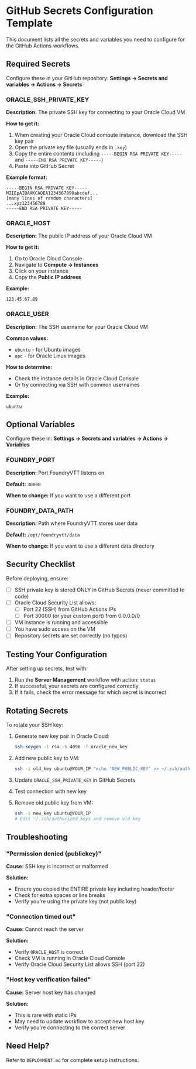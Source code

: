 # GitHub Secrets Configuration Template

This document lists all the secrets and variables you need to configure for the GitHub Actions workflows.

## Required Secrets

Configure these in your GitHub repository: **Settings → Secrets and variables → Actions → Secrets**

### ORACLE_SSH_PRIVATE_KEY

**Description:** The private SSH key for connecting to your Oracle Cloud VM

**How to get it:**

1. When creating your Oracle Cloud compute instance, download the SSH key pair
2. Open the private key file (usually ends in `.key`)
3. Copy the entire contents (including `-----BEGIN RSA PRIVATE KEY-----` and `-----END RSA PRIVATE KEY-----`)
4. Paste into GitHub Secret

**Example format:**

```
-----BEGIN RSA PRIVATE KEY-----
MIIEpAIBAAKCAQEA1234567890abcdef...
[many lines of random characters]
...xyz123456789
-----END RSA PRIVATE KEY-----
```

### ORACLE_HOST

**Description:** The public IP address of your Oracle Cloud VM

**How to get it:**

1. Go to Oracle Cloud Console
2. Navigate to **Compute → Instances**
3. Click on your instance
4. Copy the **Public IP address**

**Example:**

```
123.45.67.89
```

### ORACLE_USER

**Description:** The SSH username for your Oracle Cloud VM

**Common values:**

- `ubuntu` - for Ubuntu images
- `opc` - for Oracle Linux images

**How to determine:**

- Check the instance details in Oracle Cloud Console
- Or try connecting via SSH with common usernames

**Example:**

```
ubuntu
```

## Optional Variables

Configure these in: **Settings → Secrets and variables → Actions → Variables**

### FOUNDRY_PORT

**Description:** Port FoundryVTT listens on

**Default:** `30000`

**When to change:** If you want to use a different port

### FOUNDRY_DATA_PATH

**Description:** Path where FoundryVTT stores user data

**Default:** `/opt/foundryvtt/data`

**When to change:** If you want to use a different data directory

## Security Checklist

Before deploying, ensure:

- [ ] SSH private key is stored ONLY in GitHub Secrets (never committed to code)
- [ ] Oracle Cloud Security List allows:
  - [ ] Port 22 (SSH) from GitHub Actions IPs
  - [ ] Port 30000 (or your custom port) from 0.0.0.0/0
- [ ] VM instance is running and accessible
- [ ] You have sudo access on the VM
- [ ] Repository secrets are set correctly (no typos)

## Testing Your Configuration

After setting up secrets, test with:

1. Run the **Server Management** workflow with action: `status`
2. If successful, your secrets are configured correctly
3. If it fails, check the error message for which secret is incorrect

## Rotating Secrets

To rotate your SSH key:

1. Generate new key pair in Oracle Cloud:

   ```bash
   ssh-keygen -t rsa -b 4096 -f oracle_new_key
   ```

2. Add new public key to VM:

   ```bash
   ssh -i old_key ubuntu@YOUR_IP "echo 'NEW_PUBLIC_KEY' >> ~/.ssh/authorized_keys"
   ```

3. Update `ORACLE_SSH_PRIVATE_KEY` in GitHub Secrets

4. Test connection with new key

5. Remove old public key from VM:
   ```bash
   ssh -i new_key ubuntu@YOUR_IP
   # Edit ~/.ssh/authorized_keys and remove old key
   ```

## Troubleshooting

### "Permission denied (publickey)"

**Cause:** SSH key is incorrect or malformed

**Solution:**

- Ensure you copied the ENTIRE private key including header/footer
- Check for extra spaces or line breaks
- Verify you're using the private key (not public key)

### "Connection timed out"

**Cause:** Cannot reach the server

**Solution:**

- Verify `ORACLE_HOST` is correct
- Check VM is running in Oracle Cloud Console
- Verify Oracle Cloud Security List allows SSH (port 22)

### "Host key verification failed"

**Cause:** Server host key has changed

**Solution:**

- This is rare with static IPs
- May need to update workflow to accept new host key
- Verify you're connecting to the correct server

## Need Help?

Refer to `DEPLOYMENT.md` for complete setup instructions.
